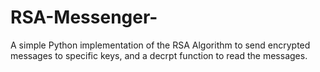 # RSA-Messenger-
A simple Python implementation of the RSA Algorithm to send encrypted messages to specific keys, and a decrpt function to read the messages. 

